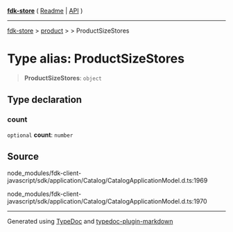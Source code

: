 [**fdk-store**](../../../README.md) ( [Readme](../../../README.md) \| [API](../../../API.md) )

---

[fdk-store](../../../API.md) > [product](../../README.md) > [<internal>](../README.md) > ProductSizeStores

# Type alias: ProductSizeStores

> **ProductSizeStores**: `object`

## Type declaration

### count

`optional` **count**: `number`

## Source

node_modules/fdk-client-javascript/sdk/application/Catalog/CatalogApplicationModel.d.ts:1969

node_modules/fdk-client-javascript/sdk/application/Catalog/CatalogApplicationModel.d.ts:1970

---

Generated using [TypeDoc](https://typedoc.org/) and [typedoc-plugin-markdown](https://www.npmjs.com/package/typedoc-plugin-markdown)
